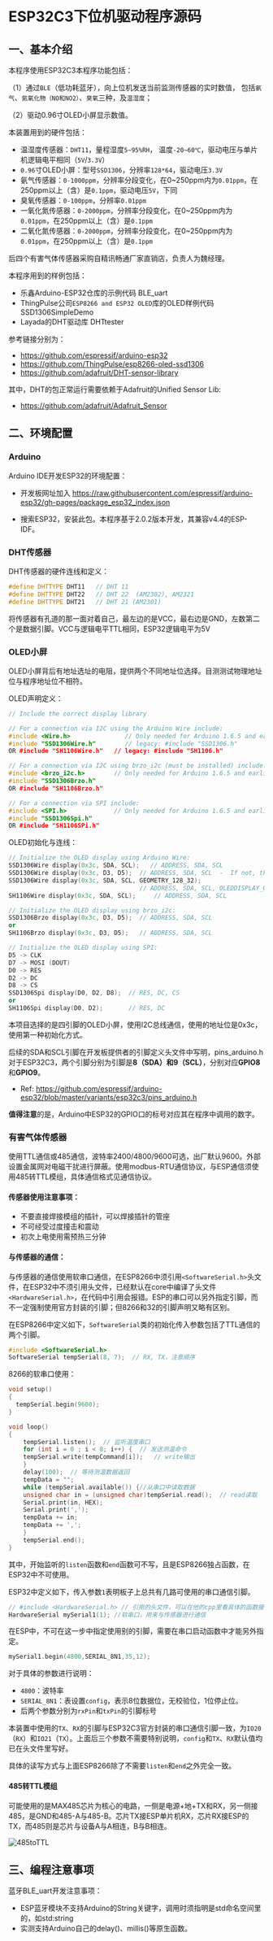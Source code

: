 # ESP32C3下位机驱动程序源码

## 一、基本介绍

本程序使用ESP32C3本程序功能包括：

（1）通过`BLE`（低功耗蓝牙），向上位机发送当前监测传感器的实时数值，
包括`氨气`、`氮氧化物（NO和NO2）`、`臭氧`三种，及`温湿度`；
    
（2）驱动0.96寸OLED小屏显示数值。

本装置用到的硬件包括：

- 温湿度传感器：`DHT11`，量程湿度`5~95%RH`， 温度`-20~60℃`，驱动电压与单片机逻辑电平相同（`5V`/`3.3V`）
- `0.96`寸OLED小屏：型号`SSD1306`，分辨率`128*64`，驱动电压`3.3V`
- 氨气传感器：`0-1000ppm`，分辨率分段变化，在0~250ppm内为`0.01ppm`，在250ppm以上（含）是`0.1ppm`，驱动电压`5V`，下同
- 臭氧传感器：`0-100ppm`，分辨率`0.01ppm`
- 一氧化氮传感器：`0-2000ppm`，分辨率分段变化，在0~250ppm内为`0.01ppm`，在250ppm以上（含）是`0.1ppm`
- 二氧化氮传感器：`0-2000ppm`，分辨率分段变化，在0~250ppm内为`0.01ppm`，在250ppm以上（含）是`0.1ppm`

后四个有害气体传感器采购自精讯畅通厂家直销店，负责人为魏经理。

本程序用到的样例包括：

- 乐鑫Arduino-ESP32仓库的示例代码 BLE_uart
- ThingPulse公司`ESP8266 and ESP32 OLED`库的OLED样例代码 SSD1306SimpleDemo
- Layada的DHT驱动库 DHTtester

参考链接分别为：

- https://github.com/espressif/arduino-esp32
- https://github.com/ThingPulse/esp8266-oled-ssd1306
- https://github.com/adafruit/DHT-sensor-library

其中，DHT的包正常运行需要依赖于Adafruit的Unified Sensor Lib: 
- https://github.com/adafruit/Adafruit_Sensor

## 二、环境配置

### Arduino

Arduino IDE开发ESP32的环境配置：

- 开发板网址加入 https://raw.githubusercontent.com/espressif/arduino-esp32/gh-pages/package_esp32_index.json

- 搜索ESP32，安装此包。本程序基于2.0.2版本开发，其兼容v4.4的ESP-IDF。

### DHT传感器

DHT传感器的硬件连线和定义：

``` C++
#define DHTTYPE DHT11   // DHT 11
#define DHTTYPE DHT22   // DHT 22  (AM2302), AM2321
#define DHTTYPE DHT21   // DHT 21 (AM2301)
```

将传感器有孔道的那一面对着自己，最左边的是VCC，最右边是GND，左数第二个是数据引脚。VCC与逻辑电平TTL相同，ESP32逻辑电平为5V

### OLED小屏

OLED小屏背后有地址选址的电阻，提供两个不同地址位选择。目测测试物理地址位与程序地址位不相符。

OLED声明定义：

``` C++
// Include the correct display library

// For a connection via I2C using the Arduino Wire include:
#include <Wire.h>               // Only needed for Arduino 1.6.5 and earlier
#include "SSD1306Wire.h"        // legacy: #include "SSD1306.h"
OR #include "SH1106Wire.h"   // legacy: #include "SH1106.h"

// For a connection via I2C using brzo_i2c (must be installed) include:
#include <brzo_i2c.h>        // Only needed for Arduino 1.6.5 and earlier
#include "SSD1306Brzo.h"
OR #include "SH1106Brzo.h"

// For a connection via SPI include:
#include <SPI.h>             // Only needed for Arduino 1.6.5 and earlier
#include "SSD1306Spi.h"
OR #include "SH1106SPi.h"
```

OLED初始化与连线：

```C++
// Initialize the OLED display using Arduino Wire:
SSD1306Wire display(0x3c, SDA, SCL);   // ADDRESS, SDA, SCL  
SSD1306Wire display(0x3c, D3, D5);  // ADDRESS, SDA, SCL  -  If not, they can be specified manually.
SSD1306Wire display(0x3c, SDA, SCL, GEOMETRY_128_32); 
                                    // ADDRESS, SDA, SCL, OLEDDISPLAY_GEOMETRY  -  Extra param required for 128x32 displays.
SH1106Wire display(0x3c, SDA, SCL);     // ADDRESS, SDA, SCL

// Initialize the OLED display using brzo_i2c:
SSD1306Brzo display(0x3c, D3, D5);  // ADDRESS, SDA, SCL
or
SH1106Brzo display(0x3c, D3, D5);   // ADDRESS, SDA, SCL

// Initialize the OLED display using SPI:
D5 -> CLK
D7 -> MOSI (DOUT)
D0 -> RES
D2 -> DC
D8 -> CS
SSD1306Spi display(D0, D2, D8);  // RES, DC, CS
or
SH1106Spi display(D0, D2);       // RES, DC
```

本项目选择的是四引脚的OLED小屏，使用I2C总线通信，使用的地址位是0x3c，使用第一种初始化方式。

后续的SDA和SCL引脚在开发板提供者的引脚定义头文件中写明，pins_arduino.h 对于ESP32C3，两个引脚分别为引脚是**8（SDA）**和**9（SCL）**，分别对应**GPIO8**和**GPIO9**。

- Ref: https://github.com/espressif/arduino-esp32/blob/master/variants/esp32c3/pins_arduino.h

**值得注意**的是，Arduino中ESP32的GPIO口的标号对应其在程序中调用的数字。

### 有害气体传感器

使用TTL通信或485通信，波特率2400/4800/9600可选，出厂默认9600。外部设置金属网对电磁干扰进行屏蔽。使用modbus-RTU通信协议，与ESP通信须使用485转TTL模组，具体通信格式见通信协议。

#### 传感器使用注意事项：

- 不要直接焊接模组的插针，可以焊接插针的管座
- 不可经受过度撞击和震动
- 初次上电使用需预热三分钟

#### 与传感器的通信：

与传感器的通信使用软串口通信，在ESP8266中须引用`<SoftwareSerial.h>`头文件，在ESP32中不须引用头文件，已经默认在core中编译了头文件`<HardwareSerial.h>`，在代码中引用会报错。ESP的串口可以另外指定引脚，而不一定强制使用官方封装的引脚；但8266和32的引脚声明又略有区别。

在ESP8266中定义如下，`SoftwareSerial`类的初始化传入参数包括了TTL通信的两个引脚。

```C++
#include <SoftwareSerial.h>
SoftwareSerial tempSerial(8, 7);  // RX, TX，注意顺序
```

8266的软串口使用：

```C++
void setup()
{
  tempSerial.begin(9600);
}

void loop()
{
    tempSerial.listen();  // 监听温度串口
    for (int i = 0 ; i < 8; i++) {  // 发送测温命令
    tempSerial.write(tempCommand[i]);   // write输出
    }
    delay(100);  // 等待测温数据返回
    tempData = "";
    while (tempSerial.available()) {//从串口中读取数据
    unsigned char in = (unsigned char)tempSerial.read();  // read读取
    Serial.print(in, HEX);
    Serial.print(',');
    tempData += in;
    tempData += ',';
    }
    tempSerial.end();
}
```
其中，开始监听的`listen`函数和`end`函数可不写，且是ESP8266独占函数，在ESP32中不可使用。

ESP32中定义如下，传入参数`1`表明板子上总共有几路可使用的串口通信引脚。

```C++
// #include <HardwareSerial.h> // 引用的头文件，可以在他的cpp里看具体的函数接口定义
HardwareSerial mySerial1(1); //软串口，用来与传感器进行通信
```

在ESP中，不可在这一步中指定使用别的引脚，需要在串口启动函数中才能另外指定。

```C++
mySerial1.begin(4800,SERIAL_8N1,35,12); 
```

对于具体的参数进行说明：

- `4800`：波特率
- `SERIAL_8N1`：表设置`config`，表示8位数据位，无校验位，1位停止位。
- 后两个参数分别为`rxPin`和`txPin`的引脚标号

本装置中使用的`TX`、`RX`的引脚与ESP32C3官方封装的串口通信引脚一致，为`IO20`（`RX`）和`IO21`（`TX`）。上面后三个参数不需要特别说明，`config`和`TX`、`RX`默认值均已在头文件里写好。

具体的读写方式与上面ESP8266除了不需要`listen`和`end`之外完全一致。

#### 485转TTL模组

可能使用的是MAX485芯片为核心的电路，一侧是电源+地+TX和RX，另一侧接485，是GND和485-A与485-B。芯片TX接ESP单片机RX，芯片RX接ESP的TX，而485则是芯片与设备A与A相连，B与B相连。

![485toTTL](485toTTL.jpeg)

## 三、编程注意事项

蓝牙BLE_uart开发注意事项：

- ESP蓝牙模块不支持Arduino的String关键字，调用时须指明是std命名空间里的，如std:string
- 实测支持Arduino自己的delay()、millis()等原生函数。